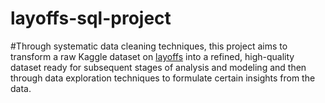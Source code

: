 # layoffs-sql-project

#Through systematic data cleaning techniques, this project aims to transform a raw Kaggle dataset on [layoffs](https://www.kaggle.com/datasets/swaptr/layoffs-2022) into a refined, high-quality dataset ready for subsequent stages of analysis and modeling and then through data exploration techniques to formulate certain insights from the data.

